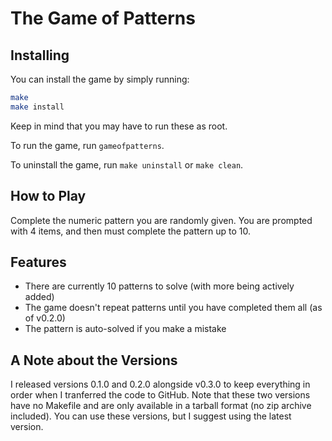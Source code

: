 # The Game of Patterns

## Installing

You can install the game by simply running:

```bash
make
make install
```

Keep in mind that you may have to run these as root.

To run the game, run `gameofpatterns`.

To uninstall the game, run `make uninstall` or `make clean`.

## How to Play

Complete the numeric pattern you are randomly given. You are prompted
with 4 items, and then must complete the pattern up to 10.

## Features

* There are currently 10 patterns to solve (with more being actively added)
* The game doesn't repeat patterns until you have completed them all (as of v0.2.0)
* The pattern is auto-solved if you make a mistake

## A Note about the Versions

I released versions 0.1.0 and 0.2.0 alongside v0.3.0 to keep everything in order when I tranferred the
code to GitHub. Note that these two versions have no Makefile and are only available in a tarball format
(no zip archive included). You can use these versions, but I suggest using the latest version.
